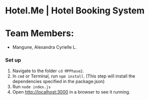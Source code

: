 # Hotel.Me | Hotel Booking System
# Team Members:
* Mangune, Alexandra Cyrielle L.

### Set up
1. Navigate to the folder `cd MPPhase2`.
2. In `cmd` or Terminal, run `npm install`. (This step will install the dependencies specified in the package.json)
3. Run `node index.js`
4. Open [http://localhost:3000]() in a browser to see it running.